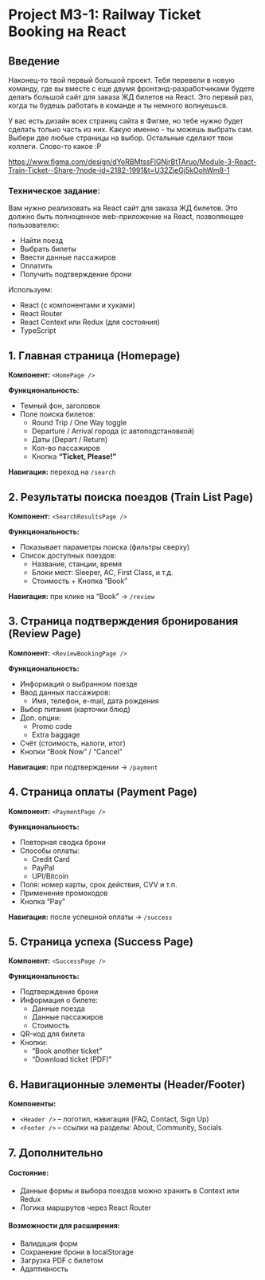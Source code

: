 # Project M3-1: Railway Ticket Booking на React

## Введение

Наконец-то твой первый большой проект. Тебя перевели в новую команду, где вы вместе с еще двумя фронтэнд-разработчиками будете делать большой сайт для заказа ЖД билетов на React. Это первый раз, когда ты будешь работать в команде и ты немного волнуешься.

У вас есть дизайн всех страниц сайта в Фигме, но тебе нужно будет сделать только часть из них. Какую именно - ты можешь выбрать сам. Выбери две любые страницы на выбор. Остальные сделают твои коллеги. Слово-то какое :P

https://www.figma.com/design/dYoRBMtssFlGNjrBtTAruo/Module-3-React-Train-Ticket--Share-?node-id=2182-1991&t=U32ZjeGj5kOohWm8-1 

### Техническое задание:

Вам нужно реализовать на React сайт для заказа ЖД билетов.  Это должно быть полноценное web-приложение на React, позволяющее пользователю:

- Найти поезд
- Выбрать билеты
- Ввести данные пассажиров
- Оплатить
- Получить подтверждение брони

Используем:

- React (с компонентами и хуками)
- React Router
- React Context или Redux (для состояния)
- TypeScript 

## 1. Главная страница (Homepage)

**Компонент:** `<HomePage />`

**Функциональность:**

- Темный фон, заголовок
- Поле поиска билетов:
  - Round Trip / One Way toggle
  - Departure / Arrival города (с автоподстановкой)
  - Даты (Depart / Return)
  - Кол-во пассажиров
  - Кнопка **“Ticket, Please!”**

**Навигация:** переход на `/search`

## 2. Результаты поиска поездов (Train List Page)

**Компонент:** `<SearchResultsPage />`

**Функциональность:**

- Показывает параметры поиска (фильтры сверху)
- Список доступных поездов:
  - Название, станции, время
  - Блоки мест: Sleeper, AC, First Class, и т.д.
  - Стоимость + Кнопка “Book”

**Навигация:** при клике на “Book” → `/review`

## 3. **Страница подтверждения бронирования (Review Page)**

**Компонент:** `<ReviewBookingPage />`

**Функциональность:**

- Информация о выбранном поезде
- Ввод данных пассажиров:
  - Имя, телефон, e-mail, дата рождения
- Выбор питания (карточки блюд)
- Доп. опции:
  - Promo code
  - Extra baggage
- Счёт (стоимость, налоги, итог)
- Кнопки “Book Now” / “Cancel”

**Навигация:** при подтверждении → `/payment`

## 4.  Страница оплаты (Payment Page)

**Компонент:** `<PaymentPage />`

**Функциональность:**

- Повторная сводка брони
- Способы оплаты:
  - Credit Card
  - PayPal
  - UPI/Bitcoin
- Поля: номер карты, срок действия, CVV и т.п.
- Применение промокодов
- Кнопка “Pay”

**Навигация:** после успешной оплаты → `/success`

## 5. Страница успеха (Success Page)

**Компонент:** `<SuccessPage />`

**Функциональность:**

- Подтверждение брони
- Информация о билете:
  - Данные поезда
  - Данные пассажиров
  - Стоимость
- QR-код для билета
- Кнопки:
  - “Book another ticket”
  - “Download ticket (PDF)”

## 6. Навигационные элементы (Header/Footer)

**Компоненты:**

- `<Header />` – логотип, навигация (FAQ, Contact, Sign Up)
- `<Footer />` – ссылки на разделы: About, Community, Socials

## 7. Дополнительно

#### Состояние:

- Данные формы и выбора поездов можно хранить в Context или Redux
- Логика маршрутов через React Router

#### Возможности для расширения:

- Валидация форм
- Сохранение брони в localStorage
- Загрузка PDF с билетом
- Адаптивность
